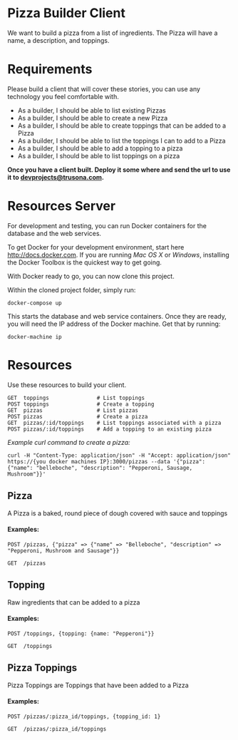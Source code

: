 # Pizza Builder Client

We want to build a pizza from a list of ingredients.  The Pizza will have a name,
a description, and toppings.

Requirements
============

Please build a client that will cover these stories, you can use any technology
you feel comfortable with.

  * As a builder, I should be able to list existing Pizzas
  * As a builder, I should be able to create a new Pizza
  * As a builder, I should be able to create toppings that can be added to a Pizza
  * As a builder, I should be able to list the toppings I can to add to a Pizza
  * As a builder, I should be able to add a topping to a pizza
  * As a builder, I should be able to list toppings on a pizza

**Once you have a client built.  Deploy it some where and send the url to use it to
[devprojects@trusona.com](mailto:devprojects@trusona.com).**

Resources Server
================
For development and testing, you can run Docker containers for the database and the web services.

To get Docker for your development environment, start here http://docs.docker.com. If you are running _Mac OS X_ or _Windows_, installing the Docker Toolbox is the quickest way to get going.

With Docker ready to go, you can now clone this project.

Within the cloned project folder, simply run:

```
docker-compose up
```

This starts the database and web service containers. Once they are ready, you will need the IP address of the Docker machine. Get that by running:

```
docker-machine ip
```

Resources
=========
Use these resources to build your client.  

```
GET  toppings               # List toppings
POST toppings               # Create a topping
GET  pizzas                 # List pizzas
POST pizzas                 # Create a pizza
GET  pizzas/:id/toppings    # List toppings associated with a pizza
POST pizzas/:id/toppings    # Add a topping to an existing pizza
```

*Example curl command to create a pizza:*
```
curl -H "Content-Type: application/json" -H "Accept: application/json" https://{you docker machines IP}:3000/pizzas --data '{"pizza": {"name": "belleboche", "description": "Pepperoni, Sausage, Mushroom"}}'
```

Pizza
-----
A Pizza is a baked, round piece of dough covered with sauce and toppings

#### Examples:
```
POST /pizzas, {"pizza" => {"name" => "Belleboche", "description" => "Pepperoni, Mushroom and Sausage"}}
```
```
GET  /pizzas
```

Topping
-------
Raw ingredients that can be added to a pizza

#### Examples:
```
POST /toppings, {topping: {name: "Pepperoni"}}
```
```
GET  /toppings
```

Pizza Toppings
--------------
Pizza Toppings are Toppings that have been added to a Pizza

#### Examples:

```
POST /pizzas/:pizza_id/toppings, {topping_id: 1}
```
```
GET  /pizzas/:pizza_id/toppings
```
